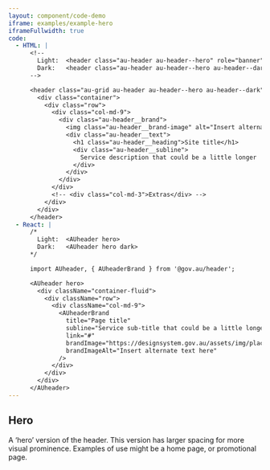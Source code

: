 ```yaml
---
layout: component/code-demo
iframe: examples/example-hero
iframeFullwidth: true
code:
  - HTML: |
      <!--
        Light:  <header class="au-header au-header--hero" role="banner">
        Dark:   <header class="au-header au-header--hero au-header--dark" role="banner">
      -->

      <header class="au-grid au-header au-header--hero au-header--dark" role="banner">
        <div class="container">
          <div class="row">
            <div class="col-md-9">
              <div class="au-header__brand">
                <img class="au-header__brand-image" alt="Insert alternate text here" src="https://designsystem.gov.au/assets/img/placeholder/256x80.png">
                <div class="au-header__text">
                  <h1 class="au-header__heading">Site title</h1>
                  <div class="au-header__subline">
                    Service description that could be a little longer
                  </div>
                </div>
              </div>
            </div>
            <!-- <div class="col-md-3">Extras</div> -->
          </div>
        </div>
      </header>
  - React: |
      /*
        Light:  <AUheader hero>
        Dark:   <AUheader hero dark>
      */

      import AUheader, { AUheaderBrand } from '@gov.au/header';

      <AUheader hero>
        <div className="container-fluid">
          <div className="row">
            <div className="col-md-9">
              <AUheaderBrand
                title="Page title" 
                subline="Service sub-title that could be a little longer"
                link="#"
                brandImage="https://designsystem.gov.au/assets/img/placeholder/256x80.png"
                brandImageAlt="Insert alternate text here"
              />
            </div>
          </div>
        </div>
      </AUheader>
---
```

## Hero

A ‘hero’ version of the header. This version has larger spacing for more visual prominence. Examples of use might be a home page, or promotional page.
